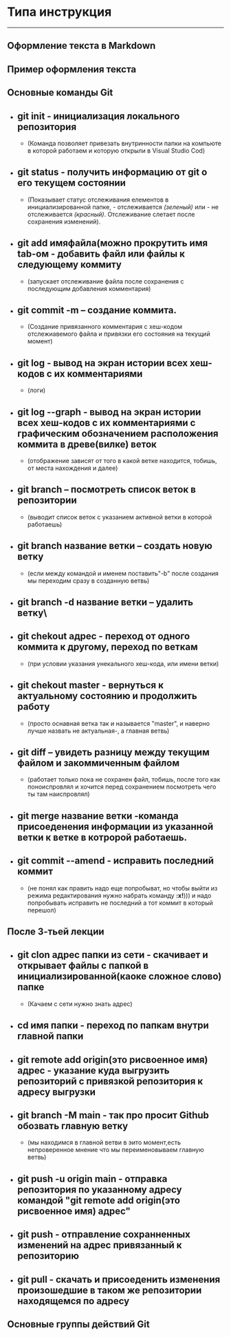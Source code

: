 # **Типа инструкция** 
-------

## **Оформление текста в Markdown**

## **Пример оформления текста**

## **Основные команды Git**

 *  ## **git init** -  инициализация локального репозитория
      * (Команда позволяет привезать внутринности папки на компьюте в которой работаем и которую открыли в Visual Studio Cod)

 *  ## **git status** - получить информацию от git о его текущем состоянии
      * (Показывает статус отслеживания елементов в инициализированной папке, - отслеживается _(зеленый)_ или - не отслеживается _(красный)_. Отслеживание слетает после сохранения изменений).

 *  ## **git add имяфайла(можно прокрутить имя tab-ом**  - добавить файл или файлы к следующему коммиту
      * (запускает отслеживание файла после сохранения с последующим добавления комментария)

 * ## **git commit -m** – создание коммита.
      * (Создание привязанного комментария с хеш-кодом отслежиавемого файла и привязки его состояния на текущий момент)

 * ## **git log** - вывод на экран истории всех хеш-кодов с их комментариями 
      * (логи)

 * ## **git log --graph** - вывод на экран истории всех хеш-кодов с их комментариями с графическим обозначением расположения коммита в древе(вилке) веток 
      * (отображение зависят от того в какой ветке находится, тобишь, от места нахождения и далее)

 * ## **git branch** – посмотреть список веток в репозитории
      * (выводит список веток с указанием активной ветки в которой работаешь)

 * ## **git branch название ветки** – создать новую ветку
      * (если между командой и именем поставить"-b" после создания мы переходим сразу в созданную ветвь)

 * ## **git branch -d название ветки** – удалить ветку\

 * ## **git chekout адрес** - переход от одного коммита к другому, переход по веткам
      * (при условии указания унекального хеш-кода, или имени ветки)

 * ## **git chekout master** - вернуться к актуальному состоянию и продолжить работу
      * (просто оснавная ветка так и называется "master", и наверно лучше назвать не актуальная-, а главная ветвь)

 * ## **git diff** – увидеть разницу между текущим файлом и закоммиченным файлом
      * (работает только пока не сохранен файл, тобишь, после того как поноиспровлял и хочится перед сохранением посмотреть чего ты там наиспровлял)

 * ## **git merge название ветки** -команда присоеденения информации из указанной ветки к ветке в котророй работаешь.

 * ## **git commit --amend** - исправить последний коммит
      * (не понял как править надо еще попробыват, но чтобы выйти из режима редактирования нужно набрать команду **:x!**))) и надо попробывать исправить не последний а тот коммит в который перешол)

 После 3-тьей лекции
 -
 * ## **git clon адрес папки из сети** - скачивает и открывает файлы с папкой в инициализированной(каоке сложное слово) папке
      * (Качаем с сети нужно знать адрес)

 * ## **cd имя папки** - переход по папкам внутри главной папки

 * ## **git remote add origin(это рисвоенное имя) адрес** - указание куда выгрузить репозиторий с привязкой репозитория к адресу выгрузки

 * ## **git branch -M main** - так про просит Github обозвать главную ветку
      * (мы находимся в главной ветви в эито момент,есть непроверенное мнение что мы переименовываем главную ветвь)
 * ## **git push -u origin main** - отправка репозитория по указанному адресу командой "git remote add origin(это рисвоенное имя) адрес"
 * ## **git push** - отправление сохранненных изменений на адрес привязанный к репозиторию
 * ## **git pull** - скачать и присоеденить изменения произошедшие в таком же репозитории находящемся по адресу

## **Основные группы действий Git**